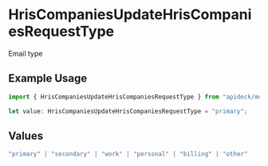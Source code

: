 # HrisCompaniesUpdateHrisCompaniesRequestType

Email type

## Example Usage

```typescript
import { HrisCompaniesUpdateHrisCompaniesRequestType } from "apideck/models/operations";

let value: HrisCompaniesUpdateHrisCompaniesRequestType = "primary";
```

## Values

```typescript
"primary" | "secondary" | "work" | "personal" | "billing" | "other"
```